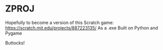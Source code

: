 # ZPROJ
Hopefully to become a version of this Scratch game: https://scratch.mit.edu/projects/887223135/
As a .exe
Built on Python and Pygame

Buttocks!
